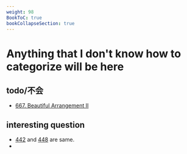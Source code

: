 ```yaml
---
weight: 98
BookToC: true
bookCollapseSection: true
---
```


# Anything that I don't know how to categorize will be here

## todo/不会
- [667. Beautiful Arrangement II](667)

## interesting question
- [442](442) and [448](448) are same.
- 


